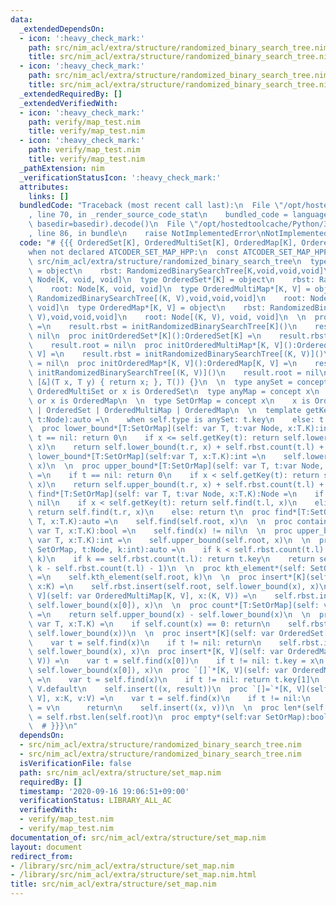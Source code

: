 ```yaml
---
data:
  _extendedDependsOn:
  - icon: ':heavy_check_mark:'
    path: src/nim_acl/extra/structure/randomized_binary_search_tree.nim
    title: src/nim_acl/extra/structure/randomized_binary_search_tree.nim
  - icon: ':heavy_check_mark:'
    path: src/nim_acl/extra/structure/randomized_binary_search_tree.nim
    title: src/nim_acl/extra/structure/randomized_binary_search_tree.nim
  _extendedRequiredBy: []
  _extendedVerifiedWith:
  - icon: ':heavy_check_mark:'
    path: verify/map_test.nim
    title: verify/map_test.nim
  - icon: ':heavy_check_mark:'
    path: verify/map_test.nim
    title: verify/map_test.nim
  _pathExtension: nim
  _verificationStatusIcon: ':heavy_check_mark:'
  attributes:
    links: []
  bundledCode: "Traceback (most recent call last):\n  File \"/opt/hostedtoolcache/Python/3.8.5/x64/lib/python3.8/site-packages/onlinejudge_verify/documentation/build.py\"\
    , line 70, in _render_source_code_stat\n    bundled_code = language.bundle(stat.path,\
    \ basedir=basedir).decode()\n  File \"/opt/hostedtoolcache/Python/3.8.5/x64/lib/python3.8/site-packages/onlinejudge_verify/languages/nim.py\"\
    , line 86, in bundle\n    raise NotImplementedError\nNotImplementedError\n"
  code: "# {{{ OrderedSet[K], OrderedMultiSet[K], OrderedMap[K], OrderedMultiMap[K]\n\
    when not declared ATCODER_SET_MAP_HPP:\n  const ATCODER_SET_MAP_HPP* = 1\n  import\
    \ src/nim_acl/extra/structure/randomized_binary_search_tree\n  type OrderedMultiSet*[K]\
    \ = object\n    rbst: RandomizedBinarySearchTree[K,void,void,void]\n    root:\
    \ Node[K, void, void]\n  type OrderedSet*[K] = object\n    rbst: RandomizedBinarySearchTree[K,void,void,void]\n\
    \    root: Node[K, void, void]\n  type OrderedMultiMap*[K, V] = object\n    rbst:\
    \ RandomizedBinarySearchTree[(K, V),void,void,void]\n    root: Node[(K, V), void,\
    \ void]\n  type OrderedMap*[K, V] = object\n    rbst: RandomizedBinarySearchTree[(K,\
    \ V),void,void,void]\n    root: Node[(K, V), void, void]\n  \n  proc initOrderedMultiSet*[K]():OrderedMultiSet[K]\
    \ =\n    result.rbst = initRandomizedBinarySearchTree[K]()\n    result.root =\
    \ nil\n  proc initOrderedSet*[K]():OrderedSet[K] =\n    result.rbst = initRandomizedBinarySearchTree[K]()\n\
    \    result.root = nil\n  proc initOrderedMultiMap*[K, V]():OrderedMultiMap[K,\
    \ V] =\n    result.rbst = initRandomizedBinarySearchTree[(K, V)]()\n    result.root\
    \ = nil\n  proc initOrderedMap*[K, V]():OrderedMap[K, V] =\n    result.rbst =\
    \ initRandomizedBinarySearchTree[(K, V)]()\n    result.root = nil\n  \n  #RBST(sz,\
    \ [&](T x, T y) { return x; }, T()) {}\n  \n  type anySet = concept x\n    x is\
    \ OrderedMultiSet or x is OrderedSet\n  type anyMap = concept x\n    x is OrderedMultiMap\
    \ or x is OrderedMap\n  \n  type SetOrMap = concept x\n    x is OrderedMultiSet\
    \ | OrderedSet | OrderedMultiMap | OrderedMap\n  \n  template getKey*(self: SetOrMap,\
    \ t:Node):auto =\n    when self.type is anySet: t.key\n    else: t.key[0]\n  \n\
    \  proc lower_bound*[T:SetOrMap](self: var T, t:var Node, x:T.K):int =\n    if\
    \ t == nil: return 0\n    if x <= self.getKey(t): return self.lower_bound(t.l,\
    \ x)\n    return self.lower_bound(t.r, x) + self.rbst.count(t.l) + 1\n  \n  proc\
    \ lower_bound*[T:SetOrMap](self:var T, x:T.K):int =\n    self.lower_bound(self.root,\
    \ x)\n  \n  proc upper_bound*[T:SetOrMap](self: var T, t:var Node, x:T.K):int\
    \ =\n    if t == nil: return 0\n    if x < self.getKey(t): return self.upper_bound(t.l,\
    \ x)\n    return self.upper_bound(t.r, x) + self.rbst.count(t.l) + 1\n  \n  proc\
    \ find*[T:SetOrMap](self: var T, t:var Node, x:T.K):Node =\n    if t == nil: return\
    \ nil\n    if x < self.getKey(t): return self.find(t.l, x)\n    elif x > self.getKey(t):\
    \ return self.find(t.r, x)\n    else: return t\n  proc find*[T:SetOrMap](self:var\
    \ T, x:T.K):auto =\n    self.find(self.root, x)\n  \n  proc contains*[T:SetOrMap](self:\
    \ var T, x:T.K):bool =\n    self.find(x) != nil\n  \n  proc upper_bound*[T:SetOrMap](self:\
    \ var T, x:T.K):int =\n    self.upper_bound(self.root, x)\n  \n  proc kth_element*(self:\
    \ SetOrMap, t:Node, k:int):auto =\n    if k < self.rbst.count(t.l): return self.kth_element(t.l,\
    \ k)\n    if k == self.rbst.count(t.l): return t.key\n    return self.kth_element(t.r,\
    \ k - self.rbst.count(t.l) - 1)\n  \n  proc kth_element*(self: SetOrMap, k:int):auto\
    \ =\n    self.kth_element(self.root, k)\n  \n  proc insert*[K](self: var OrderedMultiSet[K],\
    \ x:K) =\n    self.rbst.insert(self.root, self.lower_bound(x), x)\n  proc insert*[K,\
    \ V](self: var OrderedMultiMap[K, V], x:(K, V)) =\n    self.rbst.insert(self.root,\
    \ self.lower_bound(x[0]), x)\n  \n  proc count*[T:SetOrMap](self: var T, x:T.K):int\
    \ =\n    return self.upper_bound(x) - self.lower_bound(x)\n  \n  proc erase_key*[T:SetOrMap](self:\
    \ var T, x:T.K) =\n    if self.count(x) == 0: return\n    self.rbst.erase(self.root,\
    \ self.lower_bound(x))\n  \n  proc insert*[K](self: var OrderedSet[K], x:K) =\n\
    \    var t = self.find(x)\n    if t != nil: return\n    self.rbst.insert(self.root,\
    \ self.lower_bound(x), x)\n  proc insert*[K, V](self: var OrderedMap[K, V], x:(K,\
    \ V)) =\n    var t = self.find(x[0])\n    if t != nil: t.key = x\n    else: self.rbst.insert(self.root,\
    \ self.lower_bound(x[0]), x)\n  proc `[]`*[K, V](self: var OrderedMap[K, V], x:K):auto\
    \ =\n    var t = self.find(x)\n    if t != nil: return t.key[1]\n    result =\
    \ V.default\n    self.insert((x, result))\n  proc `[]=`*[K, V](self: var OrderedMap[K,\
    \ V], x:K, v:V) =\n    var t = self.find(x)\n    if t != nil:\n      t.key[1]\
    \ = v\n      return\n    self.insert((x, v))\n  \n  proc len*(self:var SetOrMap):int\
    \ = self.rbst.len(self.root)\n  proc empty*(self:var SetOrMap):bool = self.rbst.empty(self.root)\n\
    \  # }}}\n"
  dependsOn:
  - src/nim_acl/extra/structure/randomized_binary_search_tree.nim
  - src/nim_acl/extra/structure/randomized_binary_search_tree.nim
  isVerificationFile: false
  path: src/nim_acl/extra/structure/set_map.nim
  requiredBy: []
  timestamp: '2020-09-16 19:06:51+09:00'
  verificationStatus: LIBRARY_ALL_AC
  verifiedWith:
  - verify/map_test.nim
  - verify/map_test.nim
documentation_of: src/nim_acl/extra/structure/set_map.nim
layout: document
redirect_from:
- /library/src/nim_acl/extra/structure/set_map.nim
- /library/src/nim_acl/extra/structure/set_map.nim.html
title: src/nim_acl/extra/structure/set_map.nim
---
```

